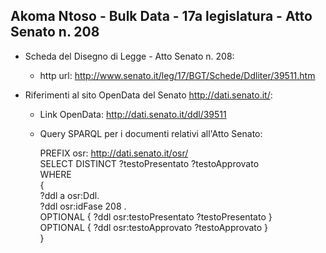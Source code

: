 ## Akoma Ntoso - Bulk Data - 17a legislatura - Atto Senato n. 208 ##

* Scheda del Disegno di Legge - Atto Senato n. 208:
	* http url: http://www.senato.it/leg/17/BGT/Schede/Ddliter/39511.htm

* Riferimenti al sito OpenData del Senato http://dati.senato.it/:
	* Link OpenData: http://dati.senato.it/ddl/39511
	* Query SPARQL per i documenti relativi all'Atto Senato:

        PREFIX osr: <http://dati.senato.it/osr/>  
		SELECT DISTINCT ?testoPresentato ?testoApprovato  
		WHERE  
		{  
		    ?ddl a osr:Ddl.  
		    ?ddl osr:idFase 208 .  
		    OPTIONAL { ?ddl osr:testoPresentato ?testoPresentato }  
		    OPTIONAL { ?ddl osr:testoApprovato ?testoApprovato }  
		}
		